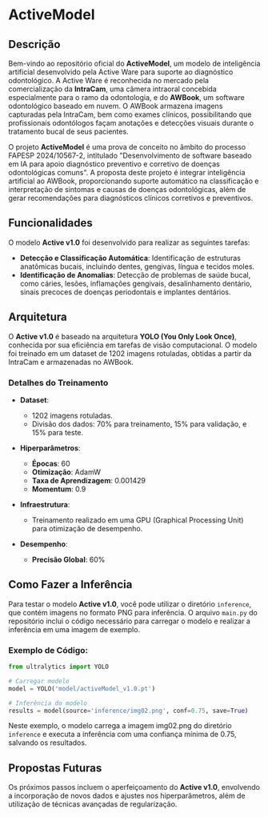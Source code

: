 # ActiveModel

## Descrição

Bem-vindo ao repositório oficial do **ActiveModel**, um modelo de inteligência artificial desenvolvido pela Active Ware para suporte ao diagnóstico odontológico. A Active Ware é reconhecida no mercado pela comercialização da **IntraCam**, uma câmera intraoral concebida especialmente para o ramo da odontologia, e do **AWBook**, um software odontológico baseado em nuvem. O AWBook armazena imagens capturadas pela IntraCam, bem como exames clínicos, possibilitando que profissionais odontólogos façam anotações e detecções visuais durante o tratamento bucal de seus pacientes.

O projeto **ActiveModel** é uma prova de conceito no âmbito do processo FAPESP 2024/10567-2, intitulado "Desenvolvimento de software baseado em IA para apoio diagnóstico preventivo e corretivo de doenças odontológicas comuns". A proposta deste projeto é integrar inteligência artificial ao AWBook, proporcionando suporte automático na classificação e interpretação de sintomas e causas de doenças odontológicas, além de gerar recomendações para diagnósticos clínicos corretivos e preventivos.

## Funcionalidades

O modelo **Active v1.0** foi desenvolvido para realizar as seguintes tarefas:

- **Detecção e Classificação Automática**: Identificação de estruturas anatômicas bucais, incluindo dentes, gengivas, língua e tecidos moles.
- **Identificação de Anomalias**: Detecção de problemas de saúde bucal, como cáries, lesões, inflamações gengivais, desalinhamento dentário, sinais precoces de doenças periodontais e implantes dentários.

## Arquitetura

O **Active v1.0** é baseado na arquitetura **YOLO (You Only Look Once)**, conhecida por sua eficiência em tarefas de visão computacional. O modelo foi treinado em um dataset de 1202 imagens rotuladas, obtidas a partir da IntraCam e armazenadas no AWBook.

### Detalhes do Treinamento

- **Dataset**:
  - 1202 imagens rotuladas.
  - Divisão dos dados: 70% para treinamento, 15% para validação, e 15% para teste.
  
- **Hiperparâmetros**:
  - **Épocas**: 60
  - **Otimização**: AdamW
  - **Taxa de Aprendizagem**: 0.001429
  - **Momentum**: 0.9
  
- **Infraestrutura**:
  - Treinamento realizado em uma GPU (Graphical Processing Unit) para otimização de desempenho.

- **Desempenho**:
  - **Precisão Global**: 60%

## Como Fazer a Inferência

Para testar o modelo **Active v1.0**, você pode utilizar o diretório `inference`, que contém imagens no formato PNG para inferência. O arquivo `main.py` do repositório inclui o código necessário para carregar o modelo e realizar a inferência em uma imagem de exemplo.

### Exemplo de Código:

```python
from ultralytics import YOLO

# Carregar modelo
model = YOLO('model/activeModel_v1.0.pt')

# Inferência do modelo
results = model(source='inference/img02.png', conf=0.75, save=True)
```

Neste exemplo, o modelo carrega a imagem img02.png do diretório `inference` e executa a inferência com uma confiança mínima de 0.75, salvando os resultados.

## Propostas Futuras
Os próximos passos incluem o aperfeiçoamento do **Active v1.0**, envolvendo a incorporação de novos dados e ajustes nos hiperparâmetros, além de utilização de técnicas avançadas de regularização.
